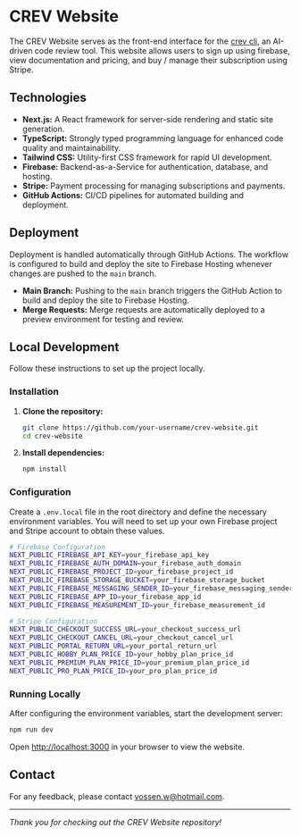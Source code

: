 # CREV Website

The CREV Website serves as the front-end interface for the [crev cli](https://github.com/vossenwout/crev), an AI-driven code review tool. This website allows users to sign up using firebase, view documentation and pricing, and buy / manage their subscription using Stripe.

## Technologies 

- **Next.js:** A React framework for server-side rendering and static site generation.
- **TypeScript:** Strongly typed programming language for enhanced code quality and maintainability.
- **Tailwind CSS:** Utility-first CSS framework for rapid UI development.
- **Firebase:** Backend-as-a-Service for authentication, database, and hosting.
- **Stripe:** Payment processing for managing subscriptions and payments.
- **GitHub Actions:** CI/CD pipelines for automated building and deployment.

## Deployment

Deployment is handled automatically through GitHub Actions. The workflow is configured to build and deploy the site to Firebase Hosting whenever changes are pushed to the `main` branch.

- **Main Branch:** Pushing to the `main` branch triggers the GitHub Action to build and deploy the site to Firebase Hosting.
- **Merge Requests:** Merge requests are automatically deployed to a preview environment for testing and review.

## Local Development

Follow these instructions to set up the project locally.


### Installation

1. **Clone the repository:**

   ```bash
   git clone https://github.com/your-username/crev-website.git
   cd crev-website
   ```

2. **Install dependencies:**

   ```bash
   npm install
   ```

### Configuration

Create a `.env.local` file in the root directory and define the necessary environment variables. You will need to set up your own Firebase project and Stripe account to obtain these values.

```bash
# Firebase Configuration
NEXT_PUBLIC_FIREBASE_API_KEY=your_firebase_api_key
NEXT_PUBLIC_FIREBASE_AUTH_DOMAIN=your_firebase_auth_domain
NEXT_PUBLIC_FIREBASE_PROJECT_ID=your_firebase_project_id
NEXT_PUBLIC_FIREBASE_STORAGE_BUCKET=your_firebase_storage_bucket
NEXT_PUBLIC_FIREBASE_MESSAGING_SENDER_ID=your_firebase_messaging_sender_id
NEXT_PUBLIC_FIREBASE_APP_ID=your_firebase_app_id
NEXT_PUBLIC_FIREBASE_MEASUREMENT_ID=your_firebase_measurement_id

# Stripe Configuration
NEXT_PUBLIC_CHECKOUT_SUCCESS_URL=your_checkout_success_url
NEXT_PUBLIC_CHECKOUT_CANCEL_URL=your_checkout_cancel_url
NEXT_PUBLIC_PORTAL_RETURN_URL=your_portal_return_url
NEXT_PUBLIC_HOBBY_PLAN_PRICE_ID=your_hobby_plan_price_id
NEXT_PUBLIC_PREMIUM_PLAN_PRICE_ID=your_premium_plan_price_id
NEXT_PUBLIC_PRO_PLAN_PRICE_ID=your_pro_plan_price_id
```

### Running Locally

After configuring the environment variables, start the development server:

```bash
npm run dev
```

Open [http://localhost:3000](http://localhost:3000) in your browser to view the website.



## Contact

For any feedback, please contact [vossen.w@hotmail.com](mailto:your.email@example.com).

---

*Thank you for checking out the CREV Website repository!*